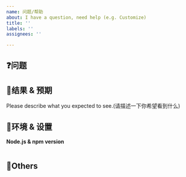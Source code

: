 ```yaml
---
name: 问题/帮助
about: I have a question, need help (e.g. Customize)
title: ''
labels: ''
assignees: ''

---
```


## ❓问题

<!-- 问题描述 -->

## 🤔结果 & 预期

Please describe what you expected to see.(请描述一下你希望看到什么)

## 🐥环境 & 设置

**Node.js & npm version**

```bash
```

## 🙋Others

<!-- If you have other information. Please write here. -->